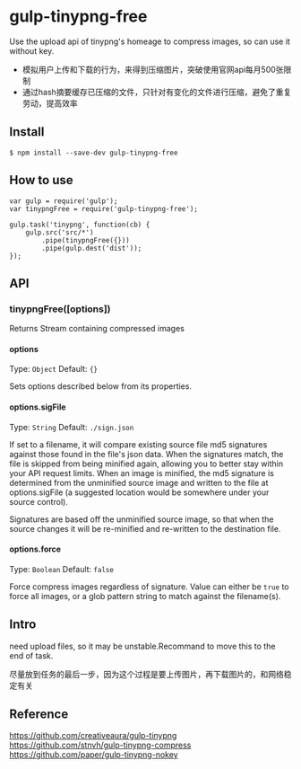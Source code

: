 # gulp-tinypng-free
Use the upload api of tinypng's homeage to compress images, so can use it without key.

- 模拟用户上传和下载的行为，来得到压缩图片，突破使用官网api每月500张限制
- 通过hash摘要缓存已压缩的文件，只针对有变化的文件进行压缩，避免了重复劳动，提高效率

## Install
```
$ npm install --save-dev gulp-tinypng-free
```

## How to use
```
var gulp = require('gulp');
var tinypngFree = require('gulp-tinypng-free');

gulp.task('tinypng', function(cb) {
    gulp.src('src/*')
        .pipe(tinypngFree({}))
        .pipe(gulp.dest('dist'));
});
```

## API
### tinypngFree([options])

Returns Stream containing compressed images

#### options
Type: `Object`
Default: `{}`

Sets options described below from its properties.

#### options.sigFile
Type: `String`
Default: `./sign.json`

If set to a filename, it will compare existing source file md5 signatures against those found in the file's json data. When the signatures match, the file is skipped from being minified again, allowing you to better stay within your API request limits. When an image is minified, the md5 signature is determined from the unminified source image and written to the file at options.sigFile (a suggested location would be somewhere under your source control).

Signatures are based off the unminified source image, so that when the source changes it will be re-minified and re-written to the destination file.

#### options.force
Type: `Boolean`
Default: `false`

Force compress images regardless of signature. Value can either be `true` to force all images, or a glob pattern string to match against the filename(s).


## Intro
need upload files, so it may be unstable.Recommand to move this to the end of task.

尽量放到任务的最后一步，因为这个过程是要上传图片，再下载图片的，和网络稳定有关

## Reference
https://github.com/creativeaura/gulp-tinypng  
https://github.com/stnvh/gulp-tinypng-compress  
https://github.com/paper/gulp-tinypng-nokey  